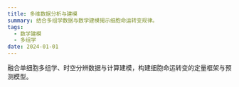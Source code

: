 ```yaml
---
title: 多维数据分析与建模
summary: 结合多组学数据与数学建模揭示细胞命运转变规律。
tags:
  - 数学建模
  - 多组学
date: 2024-01-01
---
```


融合单细胞多组学、时空分辨数据与计算建模，构建细胞命运转变的定量框架与预测模型。

